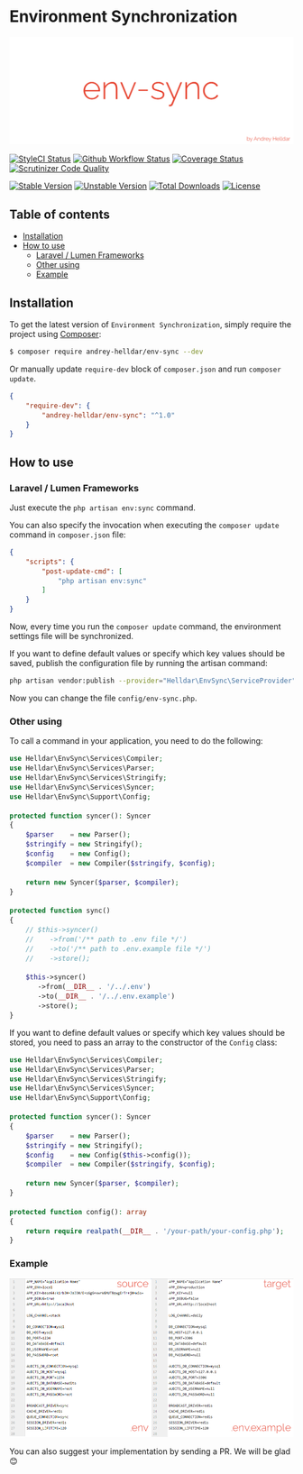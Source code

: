 # Environment Synchronization

<p align="center">
    <img src="/.github/images/logo.png?raw=true" alt="Env Sync"/>
</p>

[![StyleCI Status][badge_styleci]][link_styleci]
[![Github Workflow Status][badge_build]][link_build]
[![Coverage Status][badge_coverage]][link_scrutinizer]
[![Scrutinizer Code Quality][badge_quality]][link_scrutinizer]

[![Stable Version][badge_stable]][link_packagist]
[![Unstable Version][badge_unstable]][link_packagist]
[![Total Downloads][badge_downloads]][link_packagist]
[![License][badge_license]][link_license]

## Table of contents

* [Installation](#installation)
* [How to use](#how-to-use)
    * [Laravel / Lumen Frameworks](#laravel--lumen-frameworks)
    * [Other using](#other-using)
    * [Example](#example)

## Installation

To get the latest version of `Environment Synchronization`, simply require the project using [Composer](https://getcomposer.org):

```bash
$ composer require andrey-helldar/env-sync --dev
```

Or manually update `require-dev` block of `composer.json` and run `composer update`.

```json
{
    "require-dev": {
        "andrey-helldar/env-sync": "^1.0"
    }
}
```

## How to use

### Laravel / Lumen Frameworks

Just execute the `php artisan env:sync` command.

You can also specify the invocation when executing the `composer update` command in `composer.json` file:

```json
{
    "scripts": {
        "post-update-cmd": [
            "php artisan env:sync"
        ]
    }
}
```

Now, every time you run the `composer update` command, the environment settings file will be synchronized.

If you want to define default values or specify which key values should be saved, publish the configuration file by running the artisan command:

```bash
php artisan vendor:publish --provider="Helldar\EnvSync\ServiceProvider"
```

Now you can change the file `config/env-sync.php`.

### Other using

To call a command in your application, you need to do the following:

```php
use Helldar\EnvSync\Services\Compiler;
use Helldar\EnvSync\Services\Parser;
use Helldar\EnvSync\Services\Stringify;
use Helldar\EnvSync\Services\Syncer;
use Helldar\EnvSync\Support\Config;

protected function syncer(): Syncer
{
    $parser    = new Parser();
    $stringify = new Stringify();
    $config    = new Config();
    $compiler  = new Compiler($stringify, $config);

    return new Syncer($parser, $compiler);
}

protected function sync()
{
    // $this->syncer()
    //    ->from('/** path to .env file */')
    //    ->to('/** path to .env.example file */')
    //    ->store();

    $this->syncer()
       ->from(__DIR__ . '/../.env')
       ->to(__DIR__ . '/../.env.example')
       ->store();
}
```

If you want to define default values or specify which key values should be stored, you need to pass an array to the constructor of the `Config` class:

```php
use Helldar\EnvSync\Services\Compiler;
use Helldar\EnvSync\Services\Parser;
use Helldar\EnvSync\Services\Stringify;
use Helldar\EnvSync\Services\Syncer;
use Helldar\EnvSync\Support\Config;

protected function syncer(): Syncer
{
    $parser    = new Parser();
    $stringify = new Stringify();
    $config    = new Config($this->config());
    $compiler  = new Compiler($stringify, $config);

    return new Syncer($parser, $compiler);
}

protected function config(): array
{
    return require realpath(__DIR__ . '/your-path/your-config.php');
}
```

### Example

<p align="center">
    <img src="/.github/images/compare.png?raw=true" alt="Example"/>
</p>

You can also suggest your implementation by sending a PR. We will be glad 😊

[badge_build]:          https://img.shields.io/github/workflow/status/andrey-helldar/env-sync/native?style=flat-square

[badge_downloads]:      https://img.shields.io/packagist/dt/andrey-helldar/env-sync.svg?style=flat-square

[badge_license]:        https://img.shields.io/packagist/l/andrey-helldar/env-sync.svg?style=flat-square

[badge_coverage]:       https://img.shields.io/scrutinizer/coverage/g/andrey-helldar/env-sync.svg?style=flat-square

[badge_quality]:        https://img.shields.io/scrutinizer/g/andrey-helldar/env-sync.svg?style=flat-square

[badge_stable]:         https://img.shields.io/github/v/release/andrey-helldar/env-sync?label=stable&style=flat-square

[badge_styleci]:        https://styleci.io/repos/333111450/shield

[badge_unstable]:       https://img.shields.io/badge/unstable-dev--main-orange?style=flat-square

[link_build]:           https://github.com/andrey-helldar/env-sync/actions

[link_license]:         LICENSE

[link_packagist]:       https://packagist.org/packages/andrey-helldar/env-sync

[link_scrutinizer]:     https://scrutinizer-ci.com/g/andrey-helldar/env-sync/?branch=main

[link_styleci]:         https://github.styleci.io/repos/333111450
